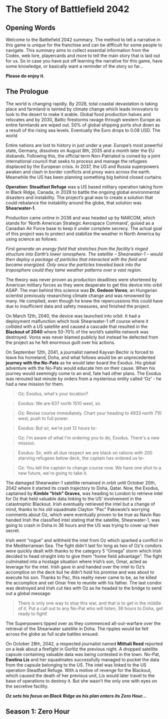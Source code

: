 # The Story of Battlefield 2042
## Opening Words
Welcome to the Battlefield 2042 summary. The method to tell a narrative in this game is unique for the franchise and can be difficult for some people to navigate. This summary aims to collect essential information from the Codex, web lore, playercards and more to tell the main story that is laid out for us. So in case you have put off learning the narrative for this game, have some knowledge, or basically want a reminder of the story so far…

**Please do enjoy it.**


## The Prologue

The world is changing rapidly. By 2028, total coastal devastation is taking place and farmland is tainted by climate change which leads innovators to look to the desert to make it arable. Global food production halves and relocates and by 2030, Baltic firestorms ravage through western Europe as entire farmlands are wiped out. 50% of global shipping ports shut down as a result of the rising sea levels. Eventually the Euro drops to 0.08 USD. The world 

Entire nations are lost to history in just under a year. Europe’s most powerful state, Germany, dissolves on August 8th, 2035 and a month later the EU disbands. Following this, the official term Non-Patriated is coined by a joint international council that seeks to process and manage the refugees displaced by the European crisis. In 2037, the US and Russia superpowers awaken and clash in border conflicts and proxy wars across the earth. Meanwhile the US has been planning something big behind closed curtains.

**Operation: Steadfast Refuge** was a US based military operation taking form in Black Ridge, Canada, in 2028 to battle the ongoing global environmental disasters and instability. The project’s goal was to create a solution that could rebalance the instability around the globe, that solution was **Shearwater-1**.

Production came online in 2038 and was headed up by NARCOM, which stands for ‘North American Strategic Aerospace Command’, guised as a Canadian Air Force base to keep it under complete secrecy. The actual goal of this project was to protect and stabilize the weather in North America by using science as follows:

*First generate an energy field that stretches from the facility’s ringed structure into Earth’s lower ionosphere. The satellite – Shearwater-1 – would then deploy a package of particles that interacted with the field and became energized. Only once the particles traveled back into the troposphere could they tame weather patterns over a vast region.*

The theory was never proven as production deadlines were shortened by American military forces as they were desperate to get this device into orbit ASAP. The man behind this science was **Dr. Gedeon Voros**; an Hungarian scientist previously researching climate change and was renowned by many. He complied, even though he knew the repercussions this could have due to insufficient data and safety measures, and finished the project.

On March 12th, 2040, the device was launched into orbit. It had a deployment malfunction which took Shearwater-1 off course where it collided with a US satellite and caused a cascade that resulted in the **Blackout of 2040** where 50-70% of the world’s satellite network was destroyed. Voros was never blamed publicly but instead he defected from the project as he felt enormous guilt over his actions.

On September 12th, 2041, a journalist named Kayvan Bechir is forced to leave his homeland, Doha, and what follows would be an unprecedented **journey with the No-Pats** as he would later board the Exodus. His global adventure with the No-Pats would educate him on their cause. When his journey would seemingly come to an end, fate had other plans. The Exodus was rerouted last minute by orders from a mysterious entity called ‘Oz’ - he had a new mission for them.

> Oz: Exodus, what's your location?

> Exodus: We are 637 north 1510 west, sir.

> Oz: Revise course immediately. Chart your heading to 4933 north 710 west, push to full power.

> Exodus: But sir, we're just 12 hours to-

> Oz: I'm aware of what I'm ordering you to do, Exodus. There's a new mission.

> Exodus: Sir, with all due respect we are black on rations with 200 starving refugees below deck, the captain has ordered us to-

> Oz: You tell the captain to change course now. We have one shot to a new future, we're going to take it.

The damaged Shearwater-1 satellite remained in orbit until October 20th, 2042 where it started its crash trajectory to Doha, Qatar. Now, the Exodus, captained by **Kimble “Irish” Graves**, was heading to London to retrieve intel for Oz that held valuable data linking to the US’ involvement in the catastrophic Blackout. Irish eventually retrieved the intel but a change of mind, thanks to his old squadmate Clayton “Pac” Pakowski’s worrying comments about Oz, which were eventually proven to be true as Navin Rao handed Irish the classified intel stating that the satellite, Shearwater-1, was going to crash in Doha in 36 hours and the US was trying to cover up their secret.

Irish went “rogue” and withheld the intel from Oz which sparked a conflict in the Mediterranean Sea. The fight didn't last for long as two of Oz's condors were quickly dealt with thanks to the category 5 “Omega” storm which Irish decided to head straight into to give them “home field advantage”. The fight culminated into a hostage situation where Irish’s son, Omar, acted as leverage for the intel. Irish gave in and handed over the intel to Oz’s accomplice on the deck but he didn’t hold his promise and was about to execute his son. Thanks to Pac, this reality never came to be, as he killed the accomplice and set Omar free to reunite with his father. The last condor was destroyed and Irish cut ties with Oz as he headed to the bridge to send out a global message:

> There is only one way to stop this war, and that is to get in the middle of it. Put a call out to any No-Pat who will listen; 36 hours to Doha, get ready to fight!

The Superpowers tipped over as they commenced all-out-warfare over the retrieval of the Shearwater satellite in Doha. The ripples would be felt across the globe as full scale battles ensued.

On October 28th, 2042, a respected journalist named **Mithali Reed** reported on a leak about a firefight in Gorlitz the previous night. A dropped satellite capsule containing valuable data was being contested in the town. No-Pat, **Ewelina Lis** and her squadmates successfully managed to pocket the data from the capsule belonging to the US. The intel was linked to the US operation Steadfast Refuge. With a motive of revenge for the Blackout, which caused the death of her previous unit, Lis would later travel to the base of operations to destroy it. But she wasn’t the only one with eyes on the secretive facility.

***Oz sets his focus on Black Ridge as his plan enters its Zero Hour…***


## Season 1: Zero Hour
